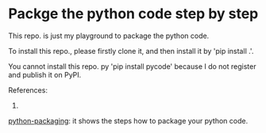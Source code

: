 # Packge the python code step by step

This repo. is just my playground to package the python code.

To install this repo., please firstly clone it,
and then install it by 'pip install .'.

You cannot install this repo. py 'pip install pycode' because
I do not register and publish it on PyPI.


References:

1.

[python-packaging](https://github.com/storborg/python-packaging/blob/master/minimal.rst): it shows the steps how to package your python code.

